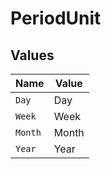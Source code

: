 # PeriodUnit


## Values

| Name    | Value   |
| ------- | ------- |
| `Day`   | Day     |
| `Week`  | Week    |
| `Month` | Month   |
| `Year`  | Year    |